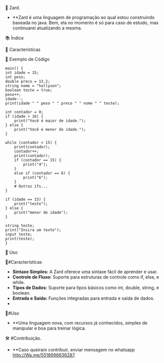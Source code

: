 🚀 Zard.

- **Zard é uma linguagem de programação ao qual estou construindo baseada no java. Bem, ela no momento é só para caso de estudo, mas continuarei atualizando a mesma.


📚 Índice

🌟 Características

📝 Exemplo de Código

    main() {
    int idade = 15;
    int peso;
    double preco = 13.2;
    string nome = "hallyson";
    boolean teste = true;
    peso++;
    idade--;
    print(idade " " peso " " preco " " nome " " teste);

    int contador = 0;
    if (idade > 16) {
        print("Você é maior de idade.");
    } else {
        print("Você é menor de idade.");
    }

    while (contador < 15) {
        print(contador);
        contador++;
        print(contador);
        if (contador == 15) {
            print("4");
        }
        else if (contador == 6) {
            print("6");
        }
        # Outros ifs...
    }

    if (idade == 15) {
        print("teste");
    } else {
        print("menor de idade");
    }

    string teste;
    print("Insira um texto");
    input teste;
    print(teste);
    }

🔧 Uso

🌟#Características

- **Sintaxe Simples:** A Zard oferece uma sintaxe fácil de aprender e usar.
- **Controle de Fluxo:** Suporte para estruturas de controle como if, else, e while.
- **Tipos de Dados:** Suporte para tipos básicos como int, double, string, e boolean.
- **Entrada e Saída:** Funções integradas para entrada e saída de dados.
- 
🔧#Uso

-  **Uma línguagem nova, com recursos já conhecidos, simples de manipular e boa para treinar lógica.

🛠️ #Contribuição.

- **Caso queiram contribuir, enviar mensagem no whatsapp http://Wa.me/5518996636287.
